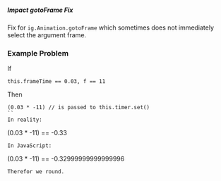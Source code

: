 ##### Impact gotoFrame Fix #####
Fix for `ig.Animation.gotoFrame` which sometimes
does not immediately select the argument frame.

### Example Problem ###
If
```
this.frameTime == 0.03, f == 11
```
Then
```
(0.03 * -11) // is passed to this.timer.set()
``
In reality:
```
(0.03 * -11) == -0.33
```
In JavaScript:
```
(0.03 * -11) == -0.32999999999999996
```
Therefor we round.